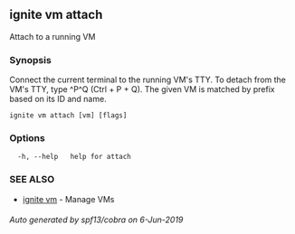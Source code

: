 ## ignite vm attach

Attach to a running VM

### Synopsis


Connect the current terminal to the running VM's TTY.
To detach from the VM's TTY, type ^P^Q (Ctrl + P + Q).
The given VM is matched by prefix based on its ID and name.


```
ignite vm attach [vm] [flags]
```

### Options

```
  -h, --help   help for attach
```

### SEE ALSO

* [ignite vm](ignite_vm.md)	 - Manage VMs

###### Auto generated by spf13/cobra on 6-Jun-2019
